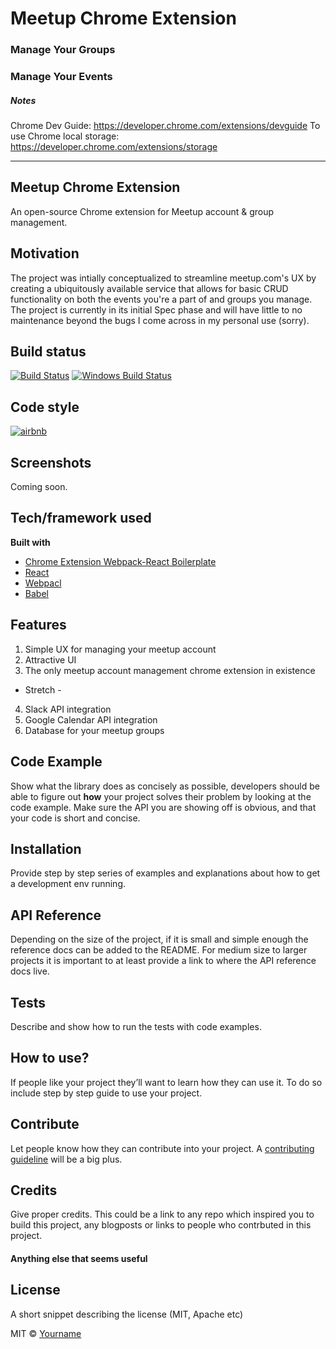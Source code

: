 # Meetup Chrome Extension

### Manage Your Groups

### Manage Your Events

##### Notes

Chrome Dev Guide: https://developer.chrome.com/extensions/devguide
To use Chrome local storage: https://developer.chrome.com/extensions/storage

---

## Meetup Chrome Extension

An open-source Chrome extension for Meetup account & group management.

## Motivation

The project was intially conceptualized to streamline meetup.com's UX by creating a ubiquitously available service that allows for basic CRUD functionality on both the events you're a part of and groups you manage. The project is currently in its initial Spec phase and will have little to no maintenance beyond the bugs I come across in my personal use (sorry).

## Build status

[![Build Status](https://travis-ci.org/akashnimare/foco.svg?branch=master)](https://travis-ci.org/akashnimare/foco)
[![Windows Build Status](https://ci.appveyor.com/api/projects/status/github/akashnimare/foco?branch=master&svg=true)](https://ci.appveyor.com/project/akashnimare/foco/branch/master)

## Code style

[![airbnb](https://img.shields.io/badge/code%20style-airbnb-brightgreen.svg?style=flat)](https://github.com/airbnb/javascript)

## Screenshots

Coming soon.

## Tech/framework used
<b>Built with</b>

- [Chrome Extension Webpack-React Boilerplate](https://github.com/samuelsimoes/chrome-extension-webpack-boilerplate/tree/react)
- [React](https://github.com/facebook/react)
- [Webpacl](https://github.com/webpack)
- [Babel](https://github.com/babel/babel)

## Features

1. Simple UX for managing your meetup account
2. Attractive UI
3. The only meetup account management chrome extension in existence
- Stretch -
4. Slack API integration
5. Google Calendar API integration
6. Database for your meetup groups

## Code Example

Show what the library does as concisely as possible, developers should be able to figure out **how** your project solves their problem by looking at the code example. Make sure the API you are showing off is obvious, and that your code is short and concise.

## Installation

Provide step by step series of examples and explanations about how to get a development env running.

## API Reference

Depending on the size of the project, if it is small and simple enough the reference docs can be added to the README. For medium size to larger projects it is important to at least provide a link to where the API reference docs live.

## Tests

Describe and show how to run the tests with code examples.

## How to use?

If people like your project they’ll want to learn how they can use it. To do so include step by step guide to use your project.

## Contribute

Let people know how they can contribute into your project. A [contributing guideline](https://github.com/zulip/zulip-electron/blob/master/CONTRIBUTING.md) will be a big plus.

## Credits

Give proper credits. This could be a link to any repo which inspired you to build this project, any blogposts or links to people who contrbuted in this project.

#### Anything else that seems useful

## License

A short snippet describing the license (MIT, Apache etc)

MIT © [Yourname]()

